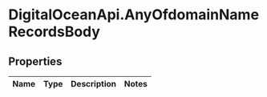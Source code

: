 # DigitalOceanApi.AnyOfdomainNameRecordsBody

## Properties
Name | Type | Description | Notes
------------ | ------------- | ------------- | -------------
